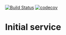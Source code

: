 [![Build Status](https://travis-ci.com/Leonid716/InitialService.svg?branch=master)](https://travis-ci.com/Leonid716/InitialService)  [![codecov](https://codecov.io/gh/Leonid716/InitialService/branch/master/graph/badge.svg)](https://codecov.io/gh/Leonid716/InitialService)


# Initial service
